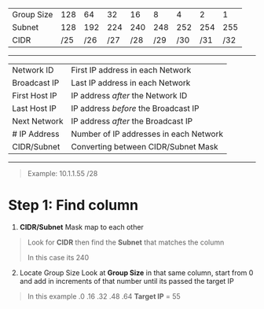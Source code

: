 |            |     |     |     |     |     |     |     |     |
| ---------- | --- | --- | --- | --- | --- | --- | --- | --- |
| Group Size | 128 | 64  | 32  | 16  | 8   | 4   | 2   | 1   |
| Subnet     | 128 | 192 | 224 | 240 | 248 | 252 | 254 | 255 |
| CIDR       | /25 | /26 | /27 | /28 | /29 | /30 | /31 | /32 |

---

|               |                                        |
| ------------- | -------------------------------------- |
| Network ID    | First IP address in each Network       |
| Broadcast IP  | Last IP address in each Network        |
| First Host IP | IP address *after* the Network ID      |
| Last Host IP  | IP address *before* the Broadcast IP   |
| Next Network  | IP address *after* the Broadcast IP    |
| # IP Address  | Number of IP addresses in each Network |
| CIDR/Subnet   | Converting between CIDR/Subnet Mask    |

---

> Example: 10.1.1.55 /28

# Step 1: Find column
1. **CIDR/Subnet** Mask map to each other
> Look for **CIDR** then find the **Subnet** that matches the column
> 
> In this case its 240


2. Locate Group Size
	Look at **Group Size** in that same column, start from 0 and add in increments of that number until its passed the target IP
> In this example .0 .16 .32 .48 .64 
> **Target IP** = 55 

